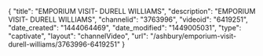 {
    "title": "EMPORIUM VISIT- DURELL WILLIAMS",
    "description": "EMPORIUM VISIT- DURELL WILLIAMS",
    "channelid": "3763996",
    "videoid": "6419251",
    "date_created": "1444064469",
    "date_modified": "1449005031",
    "type": "captivate",
    "layout": "channelVideo",
    "url": "\/ashbury\/emporium-visit-durell-williams\/3763996-6419251"
}